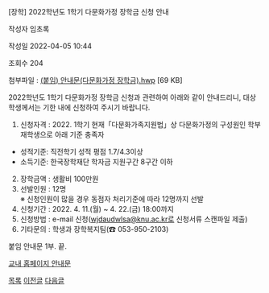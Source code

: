



[장학] 2022학년도 1학기 다문화가정 장학금 신청 안내





작성자
임초록


작성일
2022-04-05 10:44


조회수
204


첨부파일 : [(붙임) 안내문(다문화가정 장학금).hwp](https://computer.knu.ac.kr/pack/bbs/down.php?f_name=Q0dUVllEX1ZeVXBKdBYQbktTVQ==&o_name=(붙임)안내문(다문화가정장학금).hwp&tbl=Site_BBS_25) [69 KB]


﻿2022학년도 1학기 다문화가정 장학금 신청과 관련하여 아래와 같이 안내드리니, 대상 학생께서는 기한 내에 신청하여 주시기 바랍니다.  


  
  
1. 신청자격 : 2022. 1학기 현재「다문화가족지원법」상 다문화가정의 구성원인 학부 재학생으로 아래 기준 충족자  
- 성적기준: 직전학기 성적 평점 1.7/4.3이상  
- 소득기준: 한국장학재단 학자금 지원구간 8구간 이하  
2. 장학금액 : 생활비 100만원  
3. 선발인원 : 12명  
※ 신청인원이 많을 경우 동점자 처리기준에 따라 12명까지 선발  
4. 신청기간 : 2022. 4. 11.(월) ~ 4. 22.(금) 18:00까지  
5. 신청방법 : e-mail 신청(wjdaudwlsa@knu.ac.kr로 신청서류 스캔파일 제출)  
6. 기타문의 : 학생과 장학복지팀(☎ 053-950-2103)  
  
붙임 안내문 1부. 끝.

  


[교내 홈페이지 안내문](https://knu.ac.kr/wbbs/wbbs/bbs/btin/viewBtin.action?bbs_cde=1&btin.bbs_cde=1&btin.doc_no=1325956&btin.appl_no=000000&btin.page=1&btin.search_type=&btin.search_text=&popupDeco=false&btin.note_div=row&menu_idx=67)







[목록](https://computer.knu.ac.kr/06_sub/02_sub.html?key=&keyfield=&category=&page=1&bbs_code=Site_BBS_25)
[이전글](https://computer.knu.ac.kr/06_sub/02_sub.html?bbs_cmd=view&page=1&key=&keyfield=&category=&no=3736&bbs_code=Site_BBS_25)
[다음글](https://computer.knu.ac.kr/06_sub/02_sub.html?bbs_cmd=view&page=1&key=&keyfield=&category=&no=3738&bbs_code=Site_BBS_25)




